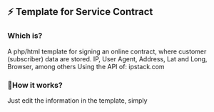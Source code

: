 ## ⚡ Template for Service Contract



### Which is?

A php/html template for signing an online contract, where customer (subscriber) data are stored.
IP, User Agent, Address, Lat and Long, Browser, among others
Using the API of: ipstack.com



### 🎉How it works?


Just edit the information in the template, simply

